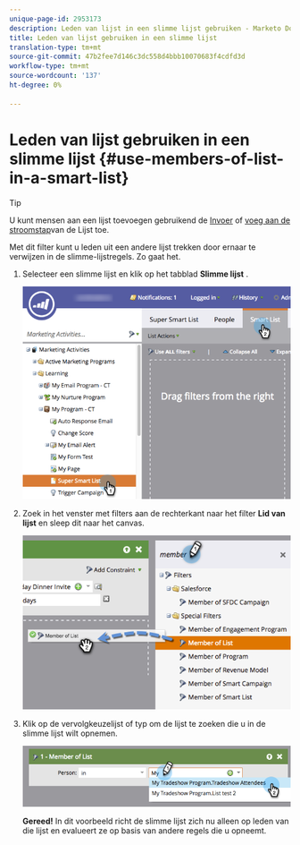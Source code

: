 ```yaml
---
unique-page-id: 2953173
description: Leden van lijst in een slimme lijst gebruiken - Marketo Docs - Productdocumentatie
title: Leden van lijst gebruiken in een slimme lijst
translation-type: tm+mt
source-git-commit: 47b2fee7d146c3dc558d4bbb10070683f4cdfd3d
workflow-type: tm+mt
source-wordcount: '137'
ht-degree: 0%

---
```



# Leden van lijst gebruiken in een slimme lijst {#use-members-of-list-in-a-smart-list}

>[!TIP]
>
>U kunt mensen aan een lijst toevoegen gebruikend de [Invoer](../../../../getting-started/quick-wins/import-a-list-of-people.md) of [voeg aan de stroomstap](../../../../product-docs/core-marketo-concepts/smart-campaigns/flow-actions/add-to-list.md)van de Lijst toe.

Met dit filter kunt u leden uit een andere lijst trekken door ernaar te verwijzen in de slimme-lijstregels. Zo gaat het.

1. Selecteer een slimme lijst en klik op het tabblad **Slimme lijst** .

   ![](assets/smartlist-sltab.png)

1. Zoek in het venster met filters aan de rechterkant naar het filter **Lid van lijst** en sleep dit naar het canvas.

   ![](assets/use-members-of-list-in-a-smart-list-2nd.png)

1. Klik op de vervolgkeuzelijst of typ om de lijst te zoeken die u in de slimme lijst wilt opnemen.

   ![](assets/memberoflist.png)

   **Gereed!** In dit voorbeeld richt de slimme lijst zich nu alleen op leden van die lijst en evalueert ze op basis van andere regels die u opneemt.

